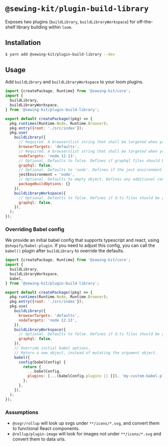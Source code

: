 # `@sewing-kit/plugin-build-library`

Exposes two plugins (`buildLibrary`, `buildLibraryWorkspace`) for off-the-shelf library building within `loom`.

## Installation

```sh
$ yarn add @sewing-kit/plugin-build-library --dev
```

## Usage

Add `buildLibrary` and `buildLibraryWorkspace` to your loom plugins.

```js
import {createPackage, Runtime} from '@sewing-kit/core';
import {
  buildLibrary,
  buildLibraryWorkspace,
} from '@sewing-kit/plugin-build-library';

export default createPackage((pkg) => {
  pkg.runtimes(Runtime.Node, Runtime.Browser);
  pkg.entry({root: './src/index'});
  pkg.use(
    buildLibrary({
      // Required. A browserslist string that shall be targeted when your runtime includes `Runtime.Browser`
      browserTargets: 'defaults',
      // Required. A browserslist string that shall be targeted when your runtime includes `Runtime.Node`
      nodeTargets: 'node 12.13',
      // Optional. Defaults to false. Defines if graphql files should be processed.
      graphql: false,
      // Optional. Defaults to 'node'. Defines if the jest environment should be 'node' or 'jsdom'.
      jestEnvironment = 'node',
      // Optional. Defaults to empty object. Defines any additional config to pass to plugin-package-build
      packageBuildOptions: {}
    }),
    buildLibraryWorkspace({
      // Optional. Defaults to false. Defines if d.ts files should be generated for graphql files.
      graphql: false,
    }),
  );
});
```

### Overriding Babel config

We provide an initial babel config that supports typescript and react, using `@shopify/babel-plugin`. If you need to adjust this config, you can call the `babel()` plugin after `buildLibrary` to override the defaults.

```js
import {createPackage, Runtime} from '@sewing-kit/core';
import {
  buildLibrary,
  buildLibraryWorkspace,
  babel,
} from '@sewing-kit/plugin-build-library';

export default createPackage((pkg) => {
  pkg.runtimes(Runtime.Node, Runtime.Browser);
  pkg.entry({root: './src/index'});
  pkg.use(
    buildLibrary({
      browserTargets: 'defaults',
      nodeTargets: 'node 12.13',
    }),
    buildLibraryWorkspace({
      // Optional. Defaults to false. Defines if d.ts files should be generated for graphql files.
      graphql: false,
    }),
    // Override initial babel options.
    // Return a new object, instead of mutating the argument object.
    babel({
      config(babelConfig) {
        return {
          ...babelConfig,
          plugins: [...(babelConfig.plugins || []), 'my-custom-babel-plugin'],
        };
      },
    }),
  );
});
```

### Assumptions

- `@svgr/rollup` will look up svgs under `**/icons/*.svg`, and convert them to functional React components.
- `@rollup/plugin-image` will look for images not under `**/icons/*.svg` and convert them to data uris.

